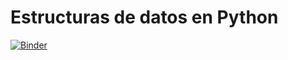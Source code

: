 # Estructuras de datos en Python

[![Binder](https://mybinder.org/badge_logo.svg)](https://mybinder.org/v2/gh/sainoba/py-notas-estructuras/master)
